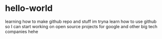 # hello-world
learning how to make github repo and stuff
im tryna learn how to use github so I can start working on open source projects for google and other big tech companies hehe
